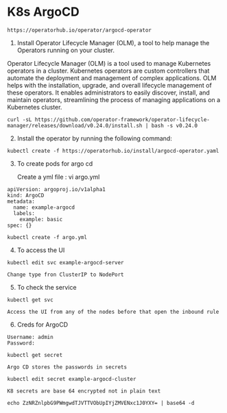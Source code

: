 # K8s ArgoCD 
        
       
`https://operatorhub.io/operator/argocd-operator`   
      
 
1. Install Operator Lifecycle Manager (OLM), a tool to help manage the Operators running on your cluster.

Operator Lifecycle Manager (OLM) is a tool used to manage Kubernetes operators in a cluster. Kubernetes operators are custom controllers that automate the deployment and management of complex applications. OLM helps with the installation, upgrade, and overall lifecycle management of these operators. It enables administrators to easily discover, install, and maintain operators, streamlining the process of managing applications on a Kubernetes cluster.

```
curl -sL https://github.com/operator-framework/operator-lifecycle-manager/releases/download/v0.24.0/install.sh | bash -s v0.24.0
```

2. Install the operator by running the following command:
```
kubectl create -f https://operatorhub.io/install/argocd-operator.yaml
```

3. To create pods for argo cd
   
   Create a yml file : vi argo.yml
```
apiVersion: argoproj.io/v1alpha1
kind: ArgoCD
metadata:
  name: example-argocd
  labels:
    example: basic
spec: {}
```
```
kubectl create -f argo.yml
```

4. To access the UI 
```
kubectl edit svc example-argocd-server
```
`Change type fron ClusterIP to NodePort`

5. To check the service
```
kubectl get svc
```
`Access the UI from any of the nodes before that open the inbound rule`


6. Creds for ArgoCD
```
Username: admin
Password:
```
```
kubectl get secret
```
`Argo CD stores the passwords in secrets`
```
kubectl edit secret example-argocd-cluster
```
`K8 secrets are base 64 encrypted not in plain text`
```
echo ZzNRZnlpbG9PWmgwdTJVTTVObUpIYjZMVENxc1J0YXY= | base64 -d
```
